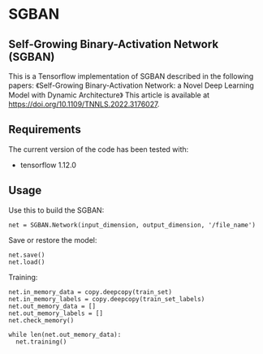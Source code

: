 # SGBAN

## Self-Growing Binary-Activation Network (SGBAN)

This is a Tensorflow implementation of SGBAN described in the following papers:
《Self-Growing Binary-Activation Network: a Novel Deep Learning Model with Dynamic Architecture》
This article is available at https://doi.org/10.1109/TNNLS.2022.3176027.

## Requirements
The current version of the code has been tested with:

* tensorflow 1.12.0

## Usage

Use this to build the SGBAN:

```
net = SGBAN.Network(input_dimension, output_dimension, '/file_name')
```

Save or restore the model:

```
net.save()
net.load()
```

Training:

```
net.in_memory_data = copy.deepcopy(train_set)
net.in_memory_labels = copy.deepcopy(train_set_labels)
net.out_memory_data = []
net.out_memory_labels = []
net.check_memory()

while len(net.out_memory_data):
  net.training()
```
